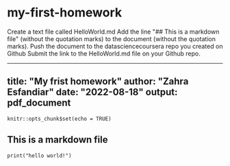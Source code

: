 # my-first-homework
Create a text file called HelloWorld.md Add the line "## This is a markdown file" (without the quotation marks) to the document (without the quotation marks). Push the document to the datasciencecoursera repo you created on Github Submit the link to the HelloWorld.md file on your Github repo.

---
title: "My frist homework"
author: "Zahra Esfandiar"
date: "2022-08-18"
output: pdf_document
---

```{r setup, include=FALSE}
knitr::opts_chunk$set(echo = TRUE)
```
## This is a markdown file

```{r}
print("hello world!")
```
